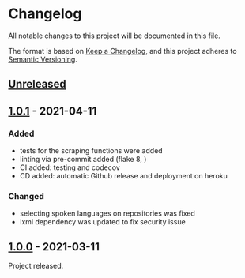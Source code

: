# Changelog
All notable changes to this project will be documented in this file.

The format is based on [Keep a Changelog](https://keepachangelog.com/en/1.0.0/),
and this project adheres to [Semantic Versioning](https://semver.org/spec/v2.0.0.html).

## [Unreleased]



## [1.0.1] - 2021-04-11
### Added
- tests for the scraping functions were added
- linting via pre-commit added (flake 8, )
- CI added: testing and codecov
- CD added: automatic Github release and deployment on heroku

### Changed
- selecting spoken languages on repositories was fixed
- lxml dependency was updated to fix security issue

## [1.0.0] - 2021-03-11

Project released.

[Unreleased]: https://github.com/olivierlacan/keep-a-changelog/compare/v1.0.0...HEAD
[1.0.1]: https://github.com/olivierlacan/keep-a-changelog/compare/v0.0.1...v0.0.2
[1.0.0]: https://github.com/olivierlacan/keep-a-changelog/releases/tag/v0.0.1
